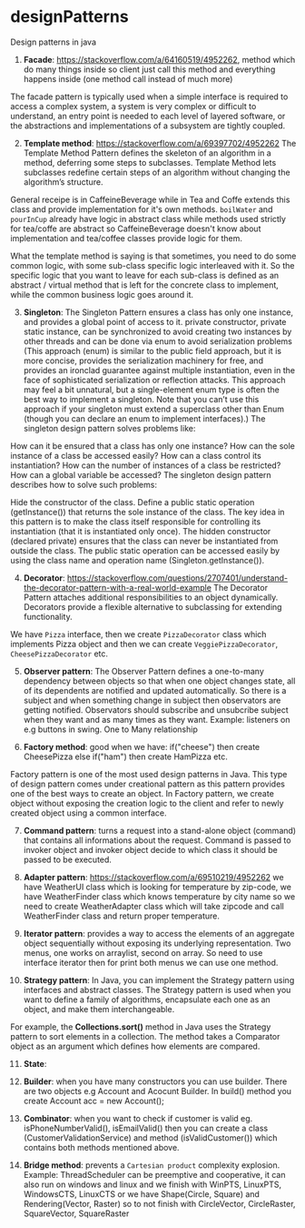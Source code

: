 # designPatterns
Design patterns in java

1. **Facade**: https://stackoverflow.com/a/64160519/4952262, method which do many things inside so client just call this method and everything happens inside (one method call instead of much more)

The facade pattern is typically used when a simple interface is required to access a complex system,
a system is very complex or difficult to understand,
an entry point is needed to each level of layered software, or
the abstractions and implementations of a subsystem are tightly coupled.

2. **Template method**: https://stackoverflow.com/a/69397702/4952262 The Template Method Pattern defines the skeleton
of an algorithm in a method, deferring some steps to
subclasses. Template Method lets subclasses redefine
certain steps of an algorithm without changing the
algorithm’s structure.

General receipe is in CaffeineBeverage while in Tea and Coffe extends this class and provide implementation for it's own methods. `boilWater` and `pourInCup` already have logic in abstract class while methods used strictly for tea/coffe are abstract so CaffeineBeverage doesn't know about implementation and tea/coffee classes provide logic for them.

What the template method is saying is that sometimes, you need to do some common logic, with some sub-class specific logic interleaved with it. So the specific logic that you want to leave for each sub-class is defined as an abstract / virtual method that is left for the concrete class to implement, while the common business logic goes around it.

3. **Singleton**: The Singleton Pattern ensures a class has only one instance, and provides a global point of access to it.
private constructor, private static instance, can be synchronized to avoid creating two instances by other threads and can be done via enum to avoid serialization problems (This approach (enum) is similar to the public field approach, but it is more concise, provides the serialization machinery for free, and provides an ironclad guarantee against multiple instantiation, even in the face of sophisticated serialization or reflection attacks. This approach may feel a bit unnatural, but a single-element enum type is often the best way to implement a singleton. Note that you can’t use this approach if your singleton must extend a superclass other than Enum (though you can declare an enum to implement interfaces).)
The singleton design pattern solves problems like:

How can it be ensured that a class has only one instance?
How can the sole instance of a class be accessed easily?
How can a class control its instantiation?
How can the number of instances of a class be restricted?
How can a global variable be accessed?
The singleton design pattern describes how to solve such problems:

Hide the constructor of the class.
Define a public static operation (getInstance()) that returns the sole instance of the class.
The key idea in this pattern is to make the class itself responsible for controlling its instantiation (that it is instantiated only once).
The hidden constructor (declared private) ensures that the class can never be instantiated from outside the class.
The public static operation can be accessed easily by using the class name and operation name (Singleton.getInstance()).

4. **Decorator**: https://stackoverflow.com/questions/2707401/understand-the-decorator-pattern-with-a-real-world-example
The Decorator Pattern attaches additional responsibilities to an object dynamically. Decorators provide a flexible alternative to subclassing for extending functionality.

We have `Pizza` interface, then we create `PizzaDecorator` class which implements Pizza object and then we can create `VeggiePizzaDecorator`, `CheesePizzaDecorator` etc.

5. **Observer pattern**: The Observer Pattern defines a one-to-many dependency between objects so that when one object changes state, all of its dependents are notified and updated automatically.
So there is a subject and when something change in subject then observators are getting notified. Observators should subscribe and unsubcribe subject when they want and as many times as they want. Example: listeners on e.g buttons in swing.
One to Many relationship

6. **Factory method**: good when we have:
if("cheese") then create CheesePizza
else if("ham") then create HamPizza
etc.

Factory pattern is one of the most used design patterns in Java. This type of design pattern comes under creational pattern as this pattern provides one of the best ways to create an object.
In Factory pattern, we create object without exposing the creation logic to the client and refer to newly created object using a common interface.

7. **Command pattern**: turns a request into a stand-alone object (command) that contains all informations about the request. Command is passed to invoker object and invoker object decide to which class it should be passed to be executed.

8. **Adapter pattern**: https://stackoverflow.com/a/69510219/4952262 we have WeatherUI class which is looking for temperature by zip-code, we have WeatherFinder class which knows temperature by city name so we need to create WeatherAdapter class which will take zipcode and call WeatherFinder class and return proper temperature.

9. **Iterator pattern**: provides a way to access the elements of an aggregate object sequentially without exposing its underlying representation.
Two menus, one works on arraylist, second on array. So need to use interface iterator then for print both menus we can use one method.

10. **Strategy pattern**: In Java, you can implement the Strategy pattern using interfaces and abstract classes. The Strategy pattern is used when you want to define a family of algorithms, encapsulate each one as an object, and make them interchangeable.

For example, the <b>Collections.sort()</b> method in Java uses the Strategy pattern to sort elements in a collection. The method takes a Comparator object as an argument which defines how elements are compared.

11. **State**:

12. **Builder**: when you have many constructors you can use builder. There are two objects e.g Account and Acocunt Builder. In build() method you create Account acc = new Account();

12. **Combinator**: when you want to check if customer is valid eg. isPhoneNumberValid(), isEmailValid() then you can create a class (CustomerValidationService) and method (isValidCustomer()) which contains both methods mentioned above.

13. **Bridge method**: prevents a `Cartesian product` complexity explosion.
Example: ThreadScheduler can be preemptive and cooperative, it can also run on windows and linux and we finish with WinPTS, LinuxPTS, WindowsCTS, LinuxCTS 
or we have Shape(Circle, Square) and Rendering(Vector, Raster) so to not finish with CircleVector, CircleRaster, SquareVector, SquareRaster
